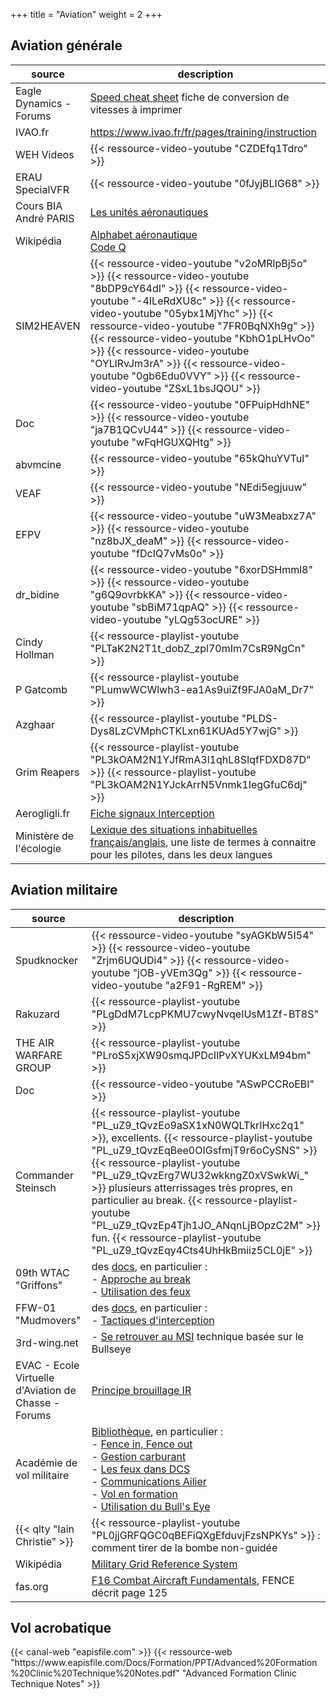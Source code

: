 +++
title = "Aviation"
weight = 2
+++

## Aviation générale
source                  | description
----------------------- | -----------
Eagle Dynamics - Forums | [Speed cheat sheet](https://forums.eagle.ru/showthread.php?t=133980) fiche de conversion de vitesses à imprimer
IVAO.fr                 | https://www.ivao.fr/fr/pages/training/instruction
WEH Videos              | {{< ressource-video-youtube "CZDEfq1Tdro" >}}
ERAU SpecialVFR         | {{< ressource-video-youtube "0fJyjBLIG68" >}}
Cours BIA André PARIS   | [Les unités aéronautiques](https://www.acriv.org/fichiers/pdf/BIA/04-Navigation-Reglementation-Aeromedecine/Fiche-400-Les_Unites_Aeronautiques.pdf)
Wikipédia               | [Alphabet aéronautique](https://fr.vikidia.org/wiki/Alphabet_a%C3%A9ronautique)<br /> [Code Q](https://fr.wikipedia.org/wiki/Code_Q)
SIM2HEAVEN              | {{< ressource-video-youtube "v2oMRlpBj5o" >}} {{< ressource-video-youtube "8bDP9cY64dI" >}} {{< ressource-video-youtube "-4ILeRdXU8c" >}} {{< ressource-video-youtube "05ybx1MjYhc" >}} {{< ressource-video-youtube "7FR0BqNXh9g" >}} {{< ressource-video-youtube "KbhO1pLHvOo" >}} {{< ressource-video-youtube "OYLlRvJm3rA" >}} {{< ressource-video-youtube "0gb6Edu0VVY" >}} {{< ressource-video-youtube "ZSxL1bsJQOU" >}}
Doc                     | {{< ressource-video-youtube "0FPuipHdhNE" >}} {{< ressource-video-youtube "ja7B1QCvU44" >}} {{< ressource-video-youtube "wFqHGUXQHtg" >}}
abvmcine                | {{< ressource-video-youtube "65kQhuYVTuI" >}}
VEAF                    | {{< ressource-video-youtube "NEdi5egjuuw" >}}
EFPV                    | {{< ressource-video-youtube "uW3Meabxz7A" >}} {{< ressource-video-youtube "nz8bJX_deaM" >}} {{< ressource-video-youtube "fDcIQ7vMs0o" >}}
dr_bidine               | {{< ressource-video-youtube "6xorDSHmml8" >}} {{< ressource-video-youtube "g6Q9ovrbkKA" >}} {{< ressource-video-youtube "sbBiM71qpAQ" >}} {{< ressource-video-youtube "yLQg53ocURE" >}}
Cindy Hollman           | {{< ressource-playlist-youtube "PLTaK2N2T1t_dobZ_zpl70mIm7CsR9NgCn" >}}
P Gatcomb               | {{< ressource-playlist-youtube "PLumwWCWlwh3-ea1As9uiZf9FJA0aM_Dr7" >}}
Azghaar                 | {{< ressource-playlist-youtube "PLDS-Dys8LzCVMphCTKLxn61KUAd5Y7wjG" >}}
Grim Reapers            | {{< ressource-playlist-youtube "PL3kOAM2N1YJfRmA3l1qhL8SIqfFDXD87D" >}} {{< ressource-playlist-youtube "PL3kOAM2N1YJckArrN5Vnmk1IegGfuC6dj" >}}
Aerogligli.fr           | [Fiche signaux Interception](https://www.aerogligli.fr/assets/img/docs/fiche_signaux_interception.pdf)
Ministère de l'écologie | [Lexique des situations inhabituelles français/anglais](https://www.ecologie.gouv.fr/sites/default/files/LEXIQUE_final.pdf), une liste de termes à connaitre pour les pilotes, dans les deux langues

## Aviation militaire
source                         | description
------------------------------ | -----------
Spudknocker                    | {{< ressource-video-youtube "syAGKbW5I54" >}} {{< ressource-video-youtube "Zrjm6UQUDi4" >}} {{< ressource-video-youtube "jOB-yVEm3Qg" >}} {{< ressource-video-youtube "a2F91-RgREM" >}}
Rakuzard                       | {{< ressource-playlist-youtube "PLgDdM7LcpPKMU7cwyNvqeIUsM1Zf-BT8S" >}}
THE AIR WARFARE GROUP          | {{< ressource-playlist-youtube "PLroS5xjXW90smqJPDcIlPvXYUKxLM94bm" >}}
Doc                            | {{< ressource-video-youtube "ASwPCCRoEBI" >}}
Commander Steinsch             | {{< ressource-playlist-youtube "PL_uZ9_tQvzEo9aSX1xN0WQLTkrIHxc2q1" >}}, excellents. {{< ressource-playlist-youtube "PL_uZ9_tQvzEqBee0OIGsfmjT9r6oCySNS" >}} {{< ressource-playlist-youtube "PL_uZ9_tQvzErg7WU32wkkngZ0xVSwkWi_" >}} plusieurs atterrissages très propres, en particulier au break. {{< ressource-playlist-youtube "PL_uZ9_tQvzEp4Tjh1JO_ANqnLjBOpzC2M" >}} fun. {{< ressource-playlist-youtube "PL_uZ9_tQvzEqy4Cts4UhHkBmiiz5CL0jE" >}}
09th WTAC "Griffons"           | des [docs](http://www.09thwtac.org/index.php?app=ccs&module=pages&section=pages&id=1&category=14), en particulier :<br />- [Approche au break](http://www.09thwtac.org/index.php?app=ccs&module=pages&section=pages&id=1&record=500)<br /> - [Utilisation des feux](http://www.09thwtac.org/index.php?app=ccs&module=pages&section=pages&id=1&record=498)
FFW-01 "Mudmovers"             | des [docs](https://ffw-01.fr/formation/documentation.html), en particulier :<br /> - [Tactiques d'interception](https://www.ffw-01.fr/images/documentation/interne/air-air/tactiques_Interception.pdf)
3rd-wing.net                   | - [Se retrouver au MSI](https://www.3rd-wing.net/lofiversion/index.php?t11483.html) technique basée sur le Bullseye <br />
EVAC - Ecole Virtuelle d'Aviation de Chasse - Forums | [Principe brouillage IR](http://www.evac-fr.net/forums/lofiversion/index.php?t3047.html)
Académie de vol militaire      | [Bibliothèque](http://avm-fr.com/documentations), en particulier : <br /> - [Fence in, Fence out](http://avm-fr.com/wiki/Fence+In+-+Fence+Out) <br /> - [Gestion carburant](http://avm-fr.com/wiki/Gestion+Carburant) <br /> - [Les feux dans DCS](http://avm-fr.com/wiki/Les+feux+dans+Digital+Combat+Simulator) <br /> - [Communications Ailier](http://avm-fr.com/docs/file/34/1-2-1%20Communications%20ailier.pdf)<br /> - [Vol en formation](http://avm-fr.com/docs/file/37/1-2-3%20Vol%20en%20formation.pdf)<br /> - [Utilisation du Bull's Eye](http://avm-fr.com/docs/file/50/3-1-1%20Bullseye.pdf)
{{< qlty "Iain Christie" >}}   | {{< ressource-playlist-youtube "PL0jjGRFQGC0qBEFiQXgEfduvjFzsNPKYs" >}} : comment tirer de la bombe non-guidée
Wikipédia                      | [Military Grid Reference System](https://en.m.wikipedia.org/wiki/Military_Grid_Reference_System)
fas.org                        | [F16 Combat Aircraft Fundamentals](https://fas.org/man/dod-101/sys/ac/docs/16v5.pdf), FENCE décrit page 125

## Vol acrobatique
<div class="contenu">
{{< canal-web "eapisfile.com" >}}
{{< ressource-web "https://www.eapisfile.com/Docs/Formation/PPT/Advanced%20Formation%20Clinic%20Technique%20Notes.pdf" "Advanced Formation Clinic Technique Notes" >}}
</div>
